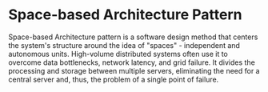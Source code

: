 # Space-based Architecture Pattern

Space-based Architecture pattern is a software design method that centers the system's structure around the idea of "spaces" -
independent and autonomous units. High-volume distributed systems often use it to overcome data bottlenecks,
network latency, and grid failure. It divides the processing and storage between multiple servers,
eliminating the need for a central server and, thus, the problem of a single point of failure.
